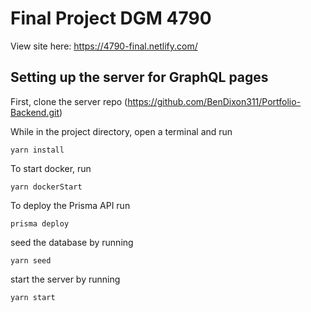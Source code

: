 # Final Project DGM 4790

View site here: https://4790-final.netlify.com/

## Setting up the server for GraphQL pages

First, clone the server repo (https://github.com/BenDixon311/Portfolio-Backend.git)

While in the project directory, open a terminal and run

 `yarn install`
 
 To start docker, run
 
 `yarn dockerStart`
 
 To deploy the Prisma API run
 
 `prisma deploy`
 
 seed the database by running
 
 `yarn seed`
 
 start the server by running 
 
 `yarn start`
 
